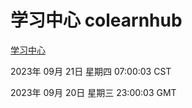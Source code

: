 # 学习中心 colearnhub
[学习中心](http://:56308/colearnhub/)

2023年 09月 21日 星期四 07:00:03 CST

2023年 09月 20日 星期三 23:00:03 GMT

